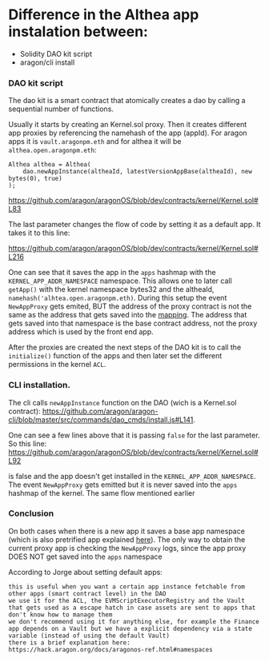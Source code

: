 # Difference in the Althea app instalation between:

 * Solidity DAO kit script
 * aragon/cli install

### DAO kit script

The dao kit is a smart contract that atomically creates a dao by calling a sequential number of functions.

Usually it starts by creating an Kernel.sol proxy. Then it creates different app proxies by referencing the namehash of the app (appId). For aragon apps it is `vault.aragonpm.eth` and for althea it will be `althea.open.aragonpm.eth`:

```
Althea althea = Althea(
    dao.newAppInstance(altheaId, latestVersionAppBase(altheaId), new bytes(0), true)
);
```
https://github.com/aragon/aragonOS/blob/dev/contracts/kernel/Kernel.sol#L83

The last parameter changes the flow of code by setting it as a default app. It takes it to this line:

https://github.com/aragon/aragonOS/blob/dev/contracts/kernel/Kernel.sol#L216

One can see that it saves the app in the `apps` hashmap with the `KERNEL_APP_ADDR_NAMESPACE` namespace. This allows one to later call `getApp()` with the kernel namespace bytes32 and the altheaId, `namehash('alhtea.open.aragonpm.eth)`. During this setup the event `NewAppProxy` gets emited, BUT the address of the proxy contract is not the same as the address that gets saved into the [mapping](https://github.com/aragon/aragonOS/blob/dev/contracts/kernel/Kernel.sol#L88-L89). The address that gets saved into that namespace is the base contract address, not the proxy address which is used by the front end app.

After the proxies are created the next steps of the DAO kit is to call the `initialize()` function of the apps and then later set the different permissions in the kernel `ACL`.

### CLI installation.

The cli calls `newAppInstance` function on the DAO (wich is a Kernel.sol contract): https://github.com/aragon/aragon-cli/blob/master/src/commands/dao_cmds/install.js#L141. 

One can see a few lines above that it is passing `false` for the last parameter. So this line: https://github.com/aragon/aragonOS/blob/dev/contracts/kernel/Kernel.sol#L92

is false and the app doesn't get installed in the `KERNEL_APP_ADDR_NAMESPACE`. The event `NewAppProxy` gets emitted but it is never saved into the `apps` hashmap of the kernel. The same flow mentioned earlier

### Conclusion

On both cases when there is a new app it saves a base app namespace (which is also pretrified app explained [here](https://github.com/aragon/aragonOS/wiki/aragonOS-4:-Updates-to-aragonOS-and-aragon-apps#lifecycle-guarantees)). The only way to obtain the current proxy app is checking the `NewAppProxy` logs, since the app proxy DOES NOT get saved into the `apps` namespace


According to Jorge about setting default apps:
```
this is useful when you want a certain app instance fetchable from other apps (smart contract level) in the DAO
we use it for the ACL, the EVMScriptExecutorRegistry and the Vault that gets used as a escape hatch in case assets are sent to apps that don't know how to manage them
we don't recommend using it for anything else, for example the Finance app depends on a Vault but we have a explicit dependency via a state variable (instead of using the default Vault)
there is a brief explanation here: https://hack.aragon.org/docs/aragonos-ref.html#namespaces 
```
